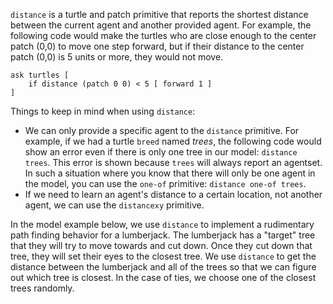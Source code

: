 `distance` is a turtle and patch primitive that reports the shortest distance between the current agent and another provided agent. For example, the following code would make the turtles who are close enough to the center patch (0,0) to move one step forward, but if their distance to the center patch (0,0) is 5 units or more, they would not move.



```
ask turtles [
	if distance (patch 0 0) < 5 [ forward 1 ]
]
```



Things to keep in mind when using `distance`: 

* We can only provide a specific agent to the `distance` primitive. For example, if we had a turtle `breed` named *trees*, the following code would show an error even if there is only one tree in our model: `distance trees`. This error is shown because  `trees` will always report an agentset. In such a situation where you know that there will only be one agent in the model, you can use the `one-of` primitive: `distance one-of trees`.
* If we need to learn an agent's distance to a certain location, not another agent, we can use the `distancexy` primitive.



In the model example below, we use `distance` to implement a rudimentary path finding behavior for a lumberjack. The lumberjack has a "target" tree that they will try to move towards and cut down. Once they cut down that tree, they will set their eyes to the closest tree. We use `distance` to get the distance between the lumberjack and all of the trees so that we can figure out which tree is closest. In the case of ties, we choose one of the closest trees randomly.